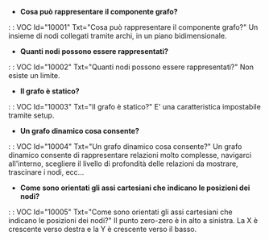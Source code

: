 - **Cosa può rappresentare il componente grafo?**

 :  : VOC Id="10001" Txt="Cosa può rappresentare il componente grafo?"
 Un insieme di nodi collegati tramite archi, in un piano bidimensionale.

- **Quanti nodi possono essere rappresentati?**

 :  : VOC Id="10002" Txt="Quanti nodi possono essere rappresentati?"
 Non esiste un limite.

- **Il grafo è statico?**

 :  : VOC Id="10003" Txt="Il grafo è statico?"
 E' una caratteristica impostabile tramite setup.

- **Un grafo dinamico cosa consente?**

 :  : VOC Id="10004" Txt="Un grafo dinamico cosa consente?"
 Un grafo dinamico consente di rappresentare relazioni molto complesse, navigarci all'interno, scegliere il livello di profondità delle relazioni da mostrare, trascinare i nodi, ecc...

- **Come sono orientati gli assi cartesiani che indicano le posizioni dei nodi?**

 :  : VOC Id="10005" Txt="Come sono orientati gli assi cartesiani che indicano le posizioni dei nodi?"
 Il punto zero-zero è in alto a sinistra. La X è crescente verso destra e la Y è crescente verso il basso.

